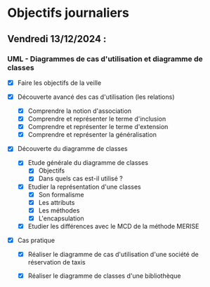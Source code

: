 # Objectifs journaliers

## Vendredi 13/12/2024 :

### UML - Diagrammes de cas d'utilisation et diagramme de classes

- [X] Faire les objectifs de la veille

- [X] Découverte avancé des cas d'utilisation (les relations)
  - [X] Comprendre la notion d'association
  - [X] Comprendre et représenter le terme d'inclusion
  - [X] Comprendre et représenter le terme d'extension
  - [X] Comprendre et représenter la généralisation
  
- [X] Découverte du diagramme de classes
  - [x] Etude générale du diagramme de classes
    - [x] Objectifs
	- [X] Dans quels cas est-il utilisé ?
  - [X] Etudier la représentation d'une classes
    - [X] Son formalisme
	- [X] Les attributs
	- [X] Les méthodes
	- [X] L'encapsulation
  - [X] Etudier les différences avec le MCD de la méthode MERISE
  
- [X] Cas pratique
  - [X] Réaliser le diagramme de cas d'utilisation d'une société de réservation de taxis
  - [X] Réaliser le diagramme de classes d'une bibliothèque
  